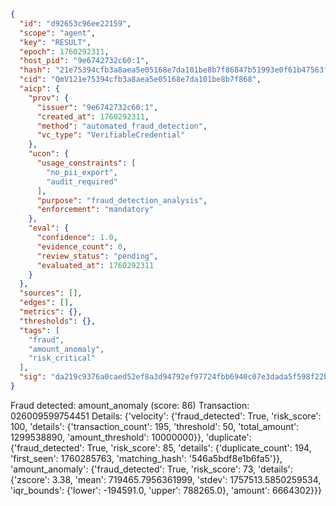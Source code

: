 ```json
{
  "id": "d92653c96ee22159",
  "scope": "agent",
  "key": "RESULT",
  "epoch": 1760292311,
  "host_pid": "9e6742732c60:1",
  "hash": "21e75394cfb3a8aea5e05168e7da101be8b7f86847b51993e0f61b47563f7073",
  "cid": "QmV121e75394cfb3a8aea5e05168e7da101be8b7f868",
  "aicp": {
    "prov": {
      "issuer": "9e6742732c60:1",
      "created_at": 1760292311,
      "method": "automated_fraud_detection",
      "vc_type": "VerifiableCredential"
    },
    "ucon": {
      "usage_constraints": [
        "no_pii_export",
        "audit_required"
      ],
      "purpose": "fraud_detection_analysis",
      "enforcement": "mandatory"
    },
    "eval": {
      "confidence": 1.0,
      "evidence_count": 0,
      "review_status": "pending",
      "evaluated_at": 1760292311
    }
  },
  "sources": [],
  "edges": [],
  "metrics": {},
  "thresholds": {},
  "tags": [
    "fraud",
    "amount_anomaly",
    "risk_critical"
  ],
  "sig": "da219c9376a0caed52ef8a3d94792ef97724fbb6940c07e3dada5f598f22b821"
}
```

Fraud detected: amount_anomaly (score: 86)
Transaction: 026009599754451
Details: {'velocity': {'fraud_detected': True, 'risk_score': 100, 'details': {'transaction_count': 195, 'threshold': 50, 'total_amount': 1299538890, 'amount_threshold': 10000000}}, 'duplicate': {'fraud_detected': True, 'risk_score': 85, 'details': {'duplicate_count': 194, 'first_seen': 1760285763, 'matching_hash': '546a5bdf8e1b6fa5'}}, 'amount_anomaly': {'fraud_detected': True, 'risk_score': 73, 'details': {'zscore': 3.38, 'mean': 719465.7956361999, 'stdev': 1757513.5850259534, 'iqr_bounds': {'lower': -194591.0, 'upper': 788265.0}, 'amount': 6664302}}}